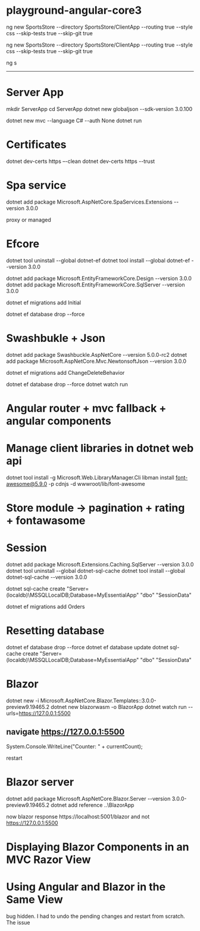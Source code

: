 # playground-angular-core3

ng new SportsStore 
    --directory SportsStore/ClientApp 
    --routing true 
    --style css
    --skip-tests true 
    --skip-git true

ng new SportsStore --directory SportsStore/ClientApp --routing true --style css --skip-tests true --skip-git true

ng s 

---

# Server App

mkdir ServerApp
cd ServerApp
dotnet new globaljson --sdk-version 3.0.100

dotnet new mvc --language C# --auth None
dotnet run

# Certificates

dotnet dev-certs https –-clean
dotnet dev-certs https --trust

# Spa service
dotnet add package Microsoft.AspNetCore.SpaServices.Extensions --version 3.0.0

proxy or managed

# Efcore

dotnet tool uninstall --global dotnet-ef
dotnet tool install --global dotnet-ef --version 3.0.0

dotnet add package Microsoft.EntityFrameworkCore.Design --version 3.0.0
dotnet add package Microsoft.EntityFrameworkCore.SqlServer --version 3.0.0

dotnet ef migrations add Initial

dotnet ef database drop --force

# Swashbukle + Json
dotnet add package Swashbuckle.AspNetCore --version 5.0.0-rc2
dotnet add package Microsoft.AspNetCore.Mvc.NewtonsoftJson --version 3.0.0

dotnet ef migrations add ChangeDeleteBehavior

dotnet ef database drop --force
dotnet watch run

# Angular router + mvc fallback + angular components

# Manage client libraries in dotnet web api
dotnet tool install -g Microsoft.Web.LibraryManager.Cli
libman install font-awesome@5.9.0 -p cdnjs -d wwwroot/lib/font-awesome

# Store module -> pagination + rating + fontawasome

# Session
dotnet add package Microsoft.Extensions.Caching.SqlServer --version 3.0.0
dotnet tool uninstall --global dotnet-sql-cache
dotnet tool install --global dotnet-sql-cache --version 3.0.0

dotnet sql-cache create "Server=(localdb)\MSSQLLocalDB;Database=MyEssentialApp" "dbo" "SessionData"

dotnet ef migrations add Orders

# Resetting database

dotnet ef database drop --force
dotnet ef database update
dotnet sql-cache create "Server=(localdb)\MSSQLLocalDB;Database=MyEssentialApp" "dbo" "SessionData"

# Blazor
dotnet new -i Microsoft.AspNetCore.Blazor.Templates::3.0.0-preview9.19465.2
dotnet new blazorwasm -o BlazorApp
dotnet watch run --urls=https://127.0.0.1:5500


## navigate https://127.0.0.1:5500

System.Console.WriteLine("Counter: " + currentCount);

restart

# Blazor server
<base href="/blazor/" />

dotnet add package Microsoft.AspNetCore.Blazor.Server --version 3.0.0-preview9.19465.2
dotnet add reference ..\BlazorApp

now blazor response
https://localhost:5001/blazor
and not https://127.0.0.1:5500

# Displaying Blazor Components in an MVC Razor View

# Using Angular and Blazor in the Same View

bug hidden. I had to undo the pending changes and restart from scratch. The issue